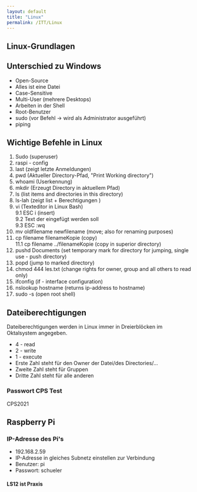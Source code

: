 ```yaml
---
layout: default
title: "Linux"
permalink: /ITT/Linux
---
```


## Linux-Grundlagen

## Unterschied zu Windows

* Open-Source
* Alles ist eine Datei
* Case-Sensitive
* Multi-User (mehrere Desktops)
* Arbeiten in der Shell
* Root-Benutzer
* sudo (vor Befehl -> wird als Administrator ausgeführt)
* piping

## Wichtige Befehle in Linux

1. Sudo (superuser)
2. raspi - config
3. last (zeigt letzte Anmeldungen)
4. pwd (Aktueller Directory-Pfad, "Print Working directory")
5. whoami (Userkennung)
6. mkdir (Erzeugt Directory in aktuellem Pfad)
7. ls (list items and directories in this directory)
8. ls-lah (zeigt list + Berechtigungen )
9. vi (Texteditor in Linux Bash)<br>
  9.1 ESC i (insert)<br>
  9.2 Text der eingefügt werden soll<br>
  9.3 ESC :wq
10. mv oldfilename newfilename (move; also for renaming purposes)
11. cp filename filenameKopie (copy)<br>
  11.1 cp filename ../filenameKopie (copy in superior directory)
12. pushd Documents (set temporary mark for directory for jumping, single use - push directory)
13. popd (jump to marked directory)
14. chmod 444 les.txt (change rights for owner, group and all others to read only)
15. ifconfig (if - interface configuration)
16. nslookup hostname (returns ip-address to hostname)
17. sudo -s (open root shell)

## Dateiberechtigungen

Dateiberechtigungen werden in Linux immer in Dreierblöcken im Oktalsystem angegeben.

* 4 - read
* 2 - write
* 1 - execute
* Erste Zahl steht für den Owner der Datei/des Directories/...
* Zweite Zahl steht für Gruppen
* Dritte Zahl steht für alle anderen

### Passwort CPS Test

CPS2021

## Raspberry Pi

### IP-Adresse des Pi's

* 192.168.2.59
* IP-Adresse in gleiches Subnetz einstellen zur Verbindung
* Benutzer: pi
* Passwort: schueler

#### LS12 ist Praxis
